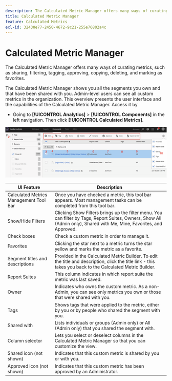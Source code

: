 ```yaml
---
description: The Calculated Metric Manager offers many ways of curating metrics, such as sharing, filtering, tagging, approving, copying, deleting, and marking as favorites.
title: Calculated Metric Manager
feature: Calculated Metrics
exl-id: 32430e77-2450-4672-9c21-255e76802a4c
---
```

# Calculated Metric Manager

The Calculated Metric Manager offers many ways of curating metrics, such as sharing, filtering, tagging, approving, copying, deleting, and marking as favorites.

The Calculated Metric Manager shows you all the segments you own and that have been shared with you. Admin-level users can see all custom metrics in the organization. This overview presents the user interface and the capabilities of the Calculated Metric Manager. Access it by

* Going to **[!UICONTROL Analytics]** > **[!UICONTROL Components]** in the left navigation. Then click **[!UICONTROL Calculated Metrics]**.

![](assets/calcmet_mgr_ui.png)

| UI Feature  | Description  |
|---|---|
| Calculated Metrics Management Tool Bar  | Once you have checked a metric, this tool bar appears. Most management tasks can be completed from this tool bar.  |
| Show/Hide Filters  | Clicking Show Filters brings up the filter menu. You can filter by Tags, Report Suites, Owners, Show All (Admin only), Shared with Me, Mine, Favorites, and Approved.  |
| Check boxes  | Check a custom metric in order to manage it.  |
| Favorites  | Clicking the star next to a metric turns the star yellow and marks the metric as a favorite.  |
| Segment titles and descriptions  | Provided in the Calculated Metric Builder. To edit the title and description, click the title link - this takes you back to the Calculated Metric Builder.  |
| Report Suites  | This column indicates in which report suite the metric was last saved.  |
| Owner  | Indicates who owns the custom metric. As a non-Admin, you can see only metrics you own or those that were shared with you.  |
| Tags  | Shows tags that were applied to the metric, either by you or by people who shared the segment with you.  |
| Shared with  | Lists individuals or groups (Admin only) or All (Admin only) that you shared the segment with.  |
| Column selector  | Lets you select or deselect columns in the Calculated Metric Manager so that you can customize the view.  |
| Shared icon (not shown)  | Indicates that this custom metric is shared by you or with you.  |
| Approved icon (not shown)  | Indicates that this custom metric has been approved by an Administrator.  |
